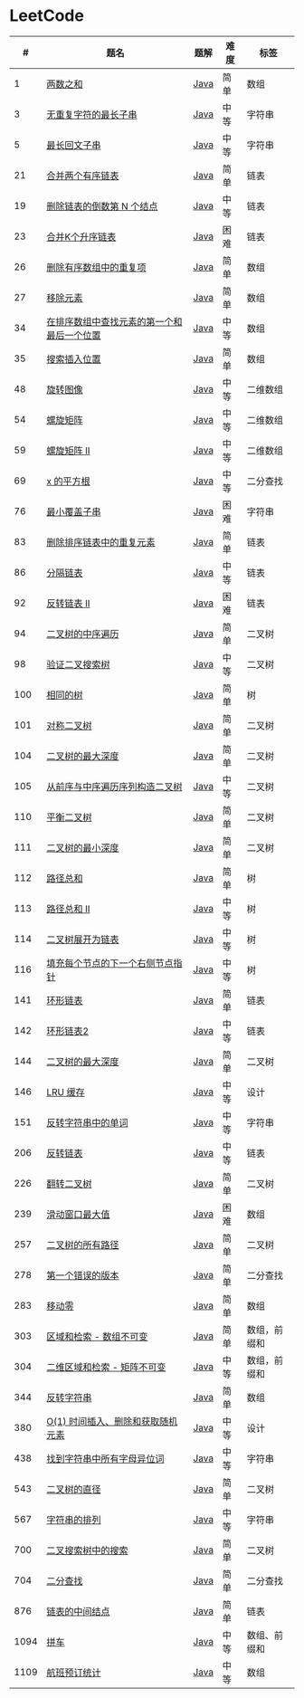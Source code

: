 LeetCode
========

| #    | 题名                                                                                                             | 题解                                                                                           | 难度  | 标签     |
|------|----------------------------------------------------------------------------------------------------------------|----------------------------------------------------------------------------------------------|-----|--------|
| 1    | [两数之和](https://leetcode.cn/problems/two-sum/)                                                                  | [Java](java/src/array/twoSum/Solution.java)                                                  | 简单  | 数组     |
| 3    | [无重复字符的最长子串](https://leetcode.cn/problems/longest-substring-without-repeating-characters/)                     | [Java](java/src/slidingwindow/longestSubstringWithoutRepeatingCharacters/Solution.java)      | 中等  | 字符串    |
| 5    | [最长回文子串](https://leetcode.cn/problems/longest-palindromic-substring/)                                          | [Java](java/src/array/longestPalindromicSubstring/Solution.java)                             | 中等  | 字符串    |
| 21   | [合并两个有序链表](https://leetcode.cn/problems/merge-two-sorted-lists/)                                               | [Java](java/src/linkedlist/mergeTwoSortedLists/Solution.java)                                | 简单  | 链表     |
| 19   | [删除链表的倒数第 N 个结点](https://leetcode.cn/problems/remove-nth-node-from-end-of-list/)                               | [Java](java/src/linkedlist/removeNthNodeFromEndOfList/Solution.java)                         | 中等  | 链表     |
| 23   | [合并K个升序链表](https://leetcode.cn/problems/merge-k-sorted-lists/)                                                 | [Java](java/src/linkedlist/mergeKSortedLists/Solution.java)                                  | 困难  | 链表     |
| 26   | [删除有序数组中的重复项](https://leetcode.cn/problems/remove-duplicates-from-sorted-array/)                               | [Java](java/src/array/removeDuplicatesFromSortedArray/Solution.java)                         | 简单  | 数组     |
| 27   | [移除元素](https://leetcode.cn/problems/remove-element/)                                                           | [Java](java/src/array/removeElement/Solution.java)                                           | 简单  | 数组     |
| 34   | [在排序数组中查找元素的第一个和最后一个位置](https://leetcode.cn/problems/find-first-and-last-position-of-element-in-sorted-array/) | [Java](java/src/binarysearch/findFirstAndLastPositionOfElementInSortedArray/Solution.java)   | 中等  | 数组     |
| 35   | [搜索插入位置](https://leetcode.cn/problems/search-insert-position/)                                                 | [Java](java/src/binarysearch/searchInsertPosition/SearchInsertPosition.java)                 | 简单  | 数组     |
| 48   | [旋转图像](https://leetcode.cn/problems/rotate-image/)                                                             | [Java](java/src/array/rotateImage/Solution.java)                                             | 中等  | 二维数组   |
| 54   | [螺旋矩阵](https://leetcode.cn/problems/spiral-matrix/)                                                            | [Java](java/src/array/spiralMatrix/Solution.java)                                            | 中等  | 二维数组   |
| 59   | [螺旋矩阵 II](https://leetcode.cn/problems/spiral-matrix-ii/)                                                      | [Java](java/src/array/spiralMatrix2/Solution.java)                                           | 中等  | 二维数组   |
| 69   | [x 的平方根](https://leetcode.cn/problems/sqrtx/)                                                                  | [Java](java/src/binarysearch/sqrtx/Solution.java)                                            | 中等  | 二分查找   |
| 76   | [最小覆盖子串](https://leetcode.cn/problems/minimum-window-substring/)                                               | [Java](java/src/slidingwindow/minimumWindowSubstring/Solution.java)                          | 困难  | 字符串    |
| 83   | [删除排序链表中的重复元素](https://leetcode.cn/problems/remove-duplicates-from-sorted-list/)                               | [Java](java/src/linkedlist/removeDuplicatesFromSortedList/Solution.java)                     | 简单  | 链表     |
| 86   | [分隔链表](https://leetcode.cn/problems/partition-list/)                                                           | [Java](java/src/linkedlist/partitionList/Solution.java)                                      | 中等  | 链表     |
| 92   | [反转链表 II](https://leetcode.cn/problems/reverse-linked-list-ii/)                                                | [Java](java/src/linkedlist/reverseLinkedList2/Solution.java)                                 | 困难  | 链表     |
| 94   | [二叉树的中序遍历](https://leetcode.cn/problems/binary-tree-inorder-traversal/)                                        | [Java](java/src/binarytree/binaryTreeInorderTraversal/Solution.java)                         | 简单  | 二叉树    |
| 98   | [验证二叉搜索树](https://leetcode.cn/problems/validate-binary-search-tree/)                                           | [Java](java/src/bst/validateBinarySearchTree/Solution.java)                                  | 中等  | 二叉树    |
| 100  | [相同的树](https://leetcode.cn/problems/same-tree/submissions/)                                                    | [Java](java/src/binarytree/sameTree/Solution.java)                                           | 简单  | 树      |
| 101  | [对称二叉树](https://leetcode.cn/problems/symmetric-tree/submissions/)                                              | [Java](java/src/binarytree/symmetricTree/Solution.java)                                      | 简单  | 二叉树    |
| 104  | [二叉树的最大深度](https://leetcode.cn/problems/maximum-depth-of-binary-tree/)                                         | [Java](java/src/binarytree/maximumDepthOfBinaryTree/Solution.java)                           | 简单  | 二叉树    |
| 105  | [从前序与中序遍历序列构造二叉树](https://leetcode.cn/problems/construct-binary-tree-from-preorder-and-inorder-traversal/)     | [Java](java/src/binarytree/constructBinaryTreeFromPreorderAndInorderTraversal/Solution.java) | 中等  | 二叉树    |
| 110  | [平衡二叉树](https://leetcode.cn/problems/balanced-binary-tree/)                                                    | [Java](java/src/binarytree/balancedBinaryTree/Solution.java)                                 | 简单  | 二叉树    |
| 111  | [二叉树的最小深度](https://leetcode.cn/problems/minimum-depth-of-binary-tree/)                                         | [Java](java/src/binarytree/minimumDepthOfBinaryTree/Solution.java)                           | 简单  | 二叉树    |
| 112  | [路径总和](https://leetcode.cn/problems/path-sum/)                                                                 | [Java](java/src/binarytree/pathSum/Solution.java)                                            | 简单  | 树      |
| 113  | [路径总和 II](https://leetcode.cn/problems/path-sum-ii/)                                                           | [Java](java/src/binarytree/pathSum2/Solution.java)                                           | 中等  | 树      |
| 114  | [二叉树展开为链表](https://leetcode.cn/problems/flatten-binary-tree-to-linked-list/)                                   | [Java](java/src/binarytree/flattenBinaryTreeToLinkedList/Solution.java)                      | 中等  | 树      |
| 116  | [填充每个节点的下一个右侧节点指针](https://leetcode.cn/problems/populating-next-right-pointers-in-each-node/)                  | [Java](java/src/binarytree/populatingNextRightPointersInEachNode/Solution.java)              | 中等  | 树      |
| 141  | [环形链表](https://leetcode.cn/problems/linked-list-cycle/)                                                        | [Java](java/src/linkedlist/linkedListCycle/Solution.java)                                    | 简单  | 链表     |
| 142  | [环形链表2](https://leetcode.cn/problems/linked-list-cycle-ii/)                                                    | [Java](java/src/linkedlist/linkedListCycle2/Solution.java)                                   | 中等  | 链表     |
| 144  | [二叉树的最大深度](https://leetcode.cn/problems/binary-tree-preorder-traversal/)                                       | [Java](java/src/binarytree/binaryTreePreorderTraversal/Solution.java)                        | 简单  | 二叉树    |
| 146  | [LRU 缓存](https://leetcode.cn/problems/lru-cache/)                                                              | [Java](java/src/linkedlist/lruCache/LRUCache.java)                                           | 中等  | 设计     |
| 151  | [反转字符串中的单词](https://leetcode.cn/problems/reverse-words-in-a-string/)                                           | [Java](java/src/array/reverseWordsInAString/Solution.java)                                   | 中等  | 字符串    |
| 206  | [反转链表](https://leetcode.cn/problems/reverse-linked-list/)                                                      | [Java](java/src/linkedlist/reverseLinkedList/Solution.java)                                  | 中等  | 链表     |
| 226  | [翻转二叉树](https://leetcode.cn/problems/invert-binary-tree/)                                                      | [Java](java/src/binarytree/invertBinaryTree/Solution.java)                                   | 简单  | 二叉树    |
| 239  | [滑动窗口最大值](https://leetcode.cn/problems/sliding-window-maximum/)                                                | [Java](java/src/array/slidingWindowMaximum/Solution.java)                                    | 困难  | 数组     |
| 257  | [二叉树的所有路径](https://leetcode.cn/problems/binary-tree-paths/)                                                    | [Java](java/src/binarytree/binaryTreePaths/Solution.java)                                    | 简单  | 二叉树    |
| 278  | [第一个错误的版本](https://leetcode.cn/problems/first-bad-version/)                                                    | [Java](java/src/binarysearch/firstBadVersion/FirstBadVersion.java)                           | 简单  | 二分查找   |
| 283  | [移动零](https://leetcode.cn/problems/move-zeroes/)                                                               | [Java](java/src/array/moveZeroes/Solution.java)                                              | 简单  | 数组     |
| 303  | [区域和检索 - 数组不可变](https://leetcode.cn/problems/range-sum-query-immutable/)                                       | [Java](java/src/array/rangeSumQueryImmutable/NumArray.java)                                  | 简单  | 数组，前缀和 |
| 304  | [二维区域和检索 - 矩阵不可变](https://leetcode.cn/problems/range-sum-query-2d-immutable/)                                  | [Java](java/src/array/rangeSumQuery2dImmutable/NumMatrix.java)                               | 中等  | 数组，前缀和 |
| 344  | [反转字符串](https://leetcode.cn/problems/reverse-string/)                                                          | [Java](java/src/array/reverseString/Solution.java)                                           | 简单  | 数组     |
| 380  | [O(1) 时间插入、删除和获取随机元素](https://leetcode.cn/problems/insert-delete-getrandom-o1/)                                | [Java](java/src/array/insertDeleteGetrandomO1/RandomizedSet.java)                            | 中等  | 设计     |
| 438  | [找到字符串中所有字母异位词](https://leetcode.cn/problems/find-all-anagrams-in-a-string/)                                   | [Java](java/src/slidingwindow/findAllAnagramsInAString/Solution.java)                        | 中等  | 字符串    |
| 543  | [二叉树的直径](https://leetcode.cn/problems/diameter-of-binary-tree/)                                                | [Java](java/src/binarytree/diameterOfBinaryTree/Solution.java)                               | 简单  | 二叉树    |
| 567  | [字符串的排列](https://leetcode.cn/problems/permutation-in-string/)                                                  | [Java](java/src/slidingwindow/permutationInString/Solution.java)                             | 中等  | 字符串    |
| 700  | [二叉搜索树中的搜索](https://leetcode.cn/problems/search-in-a-binary-search-tree/)                                      | [Java](java/src/bst/searchInABinarySearchTree/Solution.java)                                 | 简单  | 二叉树    |
| 704  | [二分查找](https://leetcode.cn/problems/binary-search/)                                                            | [Java](java/src/binarysearch/binarySearch/Solution.java)                                     | 简单  | 二分查找   |
| 876  | [链表的中间结点](https://leetcode.cn/problems/middle-of-the-linked-list/)                                             | [Java](java/src/linkedlist/middleOfTheLinkedList/Solution.java)                              | 简单  | 链表     |
| 1094 | [拼车](https://leetcode.cn/problems/car-pooling/)                                                                | [Java](java/src/array/carPooling/Solution.java)                                              | 中等  | 数组、前缀和 |
| 1109 | [航班预订统计](https://leetcode.cn/problems/corporate-flight-bookings/)                                              | [Java](java/src/array/corporateFlightBookings/Solution.java)                                 | 中等  | 数组     |

